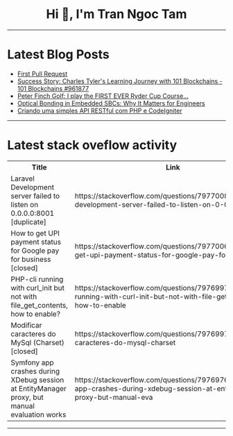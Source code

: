 <h1 align="center">Hi 👋, I'm Tran Ngoc Tam</h1>

---

# Latest Blog Posts 
<!-- BLOG-POST-LIST:START -->
- [First Pull Request](https://dev.to/elsad_humbetli_0971c995ce/first-pull-request-4l1)
- [Success Story: Charles Tyler&#39;s Learning Journey with 101 Blockchains - 101 Blockchains #961877](https://dev.to/calgo_62400343865ec0ae72a/success-story-charles-tylers-learning-journey-with-101-blockchains-101-blockchains-961877-2ckl)
- [Peter Finch Golf: I play the FIRST EVER Ryder Cup Course...](https://dev.to/youtube_golf/peter-finch-golf-i-play-the-first-ever-ryder-cup-course-509n)
- [Optical Bonding in Embedded SBCs: Why It Matters for Engineers](https://dev.to/tonyhe8688/optical-bonding-in-embedded-sbcs-why-it-matters-for-engineers-36ke)
- [Criando uma simples API RESTful com PHP e CodeIgniter](https://dev.to/matheussesso/criando-uma-api-restful-com-codeigniter-4-56b)
<!-- BLOG-POST-LIST:END -->

---

# Latest stack oveflow activity
<table>
  <tr><th>Title</th><th>Link</th></tr>
  <!-- STACKOVERFLOW:START --><tr><td>Laravel Development server failed to listen on 0.0.0.0:8001 [duplicate]</td><td>https://stackoverflow.com/questions/79770081/laravel-development-server-failed-to-listen-on-0-0-0-08001</td></tr><tr><td>How to get UPI payment status for Google pay for business [closed]</td><td>https://stackoverflow.com/questions/79770069/how-to-get-upi-payment-status-for-google-pay-for-business</td></tr><tr><td>PHP-cli running with curl_init but not with file_get_contents, how to enable?</td><td>https://stackoverflow.com/questions/79769978/php-cli-running-with-curl-init-but-not-with-file-get-contents-how-to-enable</td></tr><tr><td>Modificar caracteres do MySql &lpar;Charset&rpar; [closed]</td><td>https://stackoverflow.com/questions/79769974/modificar-caracteres-do-mysql-charset</td></tr><tr><td>Symfony app crashes during XDebug session at EntityManager proxy, but manual evaluation works</td><td>https://stackoverflow.com/questions/79769765/symfony-app-crashes-during-xdebug-session-at-entitymanager-proxy-but-manual-eva</td></tr><!-- STACKOVERFLOW:END -->
</table>

---


